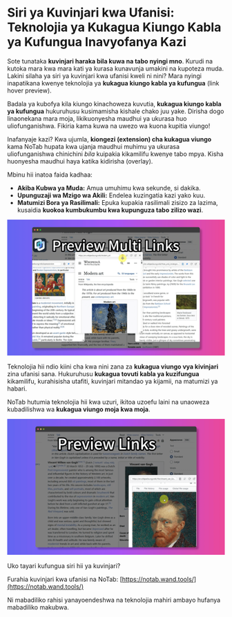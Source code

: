 
# Siri ya Kuvinjari kwa Ufanisi: Teknolojia ya Kukagua Kiungo Kabla ya Kufungua Inavyofanya Kazi

Sote tunataka **kuvinjari haraka bila kuwa na tabo nyingi mno**. Kurudi na kutoka mara kwa mara kati ya kurasa kunavunja umakini na kupoteza muda. Lakini silaha ya siri ya kuvinjari kwa ufanisi kweli ni nini? Mara nyingi inapatikana kwenye teknolojia ya **kukagua kiungo kabla ya kufungua** (link hover preview).

Badala ya kubofya kila kiungo kinachoweza kuvutia, **kukagua kiungo kabla ya kufungua** hukuruhusu kusimamisha kishale chako juu yake. Dirisha dogo linaonekana mara moja, likikuonyesha maudhui ya ukurasa huo uliofunganishwa. Fikiria kama kuwa na uwezo wa kuona kupitia viungo!

Inafanyaje kazi? Kwa ujumla, **kiongezi (extension) cha kukagua viungo** kama NoTab hupata kwa ujanja maudhui muhimu ya ukurasa uliofunganishwa chinichini *bila* kuipakia kikamilifu kwenye tabo mpya. Kisha huonyesha maudhui haya katika kidirisha (overlay).

Mbinu hii inatoa faida kadhaa:
*   **Akiba Kubwa ya Muda:** Amua umuhimu kwa sekunde, si dakika.
*   **Upunguzaji wa Mzigo wa Akili:** Endelea kuzingatia kazi yako kuu.
*   **Matumizi Bora ya Rasilimali:** Epuka kupakia rasilimali zisizo za lazima, kusaidia **kuokoa kumbukumbu kwa kupunguza tabo zilizo wazi**.

![Mfano wa kukagua kiungo kabla ya kufungua](../images/notab1.png)

Teknolojia hii ndio kiini cha kwa nini zana za **kukagua viungo vya kivinjari** zina ufanisi sana. Hukuruhusu **kukagua tovuti kabla ya kuzifungua** kikamilifu, kurahisisha utafiti, kuvinjari mitandao ya kijamii, na matumizi ya habari.

NoTab hutumia teknolojia hii kwa uzuri, ikitoa uzoefu laini na unaoweza kubadilishwa wa **kukagua viungo moja kwa moja**.

![Kubinafsisha kukagua viungo vya NoTab](../images/notab2.png)

Uko tayari kufungua siri hii ya kuvinjari?

Furahia kuvinjari kwa ufanisi na NoTab: [https://notab.wand.tools/](https://notab.wand.tools/)

Ni mabadiliko rahisi yanayoendeshwa na teknolojia mahiri ambayo hufanya mabadiliko makubwa.
